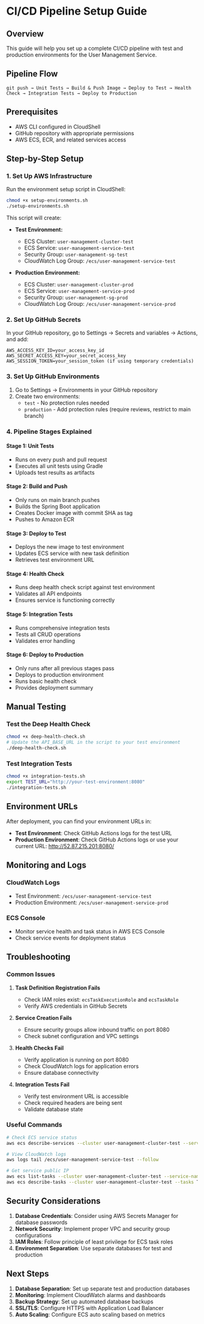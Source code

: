 # CI/CD Pipeline Setup Guide

## Overview
This guide will help you set up a complete CI/CD pipeline with test and production environments for the User Management Service.

## Pipeline Flow
```
git push → Unit Tests → Build & Push Image → Deploy to Test → Health Check → Integration Tests → Deploy to Production
```

## Prerequisites
- AWS CLI configured in CloudShell
- GitHub repository with appropriate permissions
- AWS ECS, ECR, and related services access

## Step-by-Step Setup

### 1. Set Up AWS Infrastructure

Run the environment setup script in CloudShell:

```bash
chmod +x setup-environments.sh
./setup-environments.sh
```

This script will create:
- **Test Environment:**
  - ECS Cluster: `user-management-cluster-test`
  - ECS Service: `user-management-service-test`
  - Security Group: `user-management-sg-test`
  - CloudWatch Log Group: `/ecs/user-management-service-test`

- **Production Environment:**
  - ECS Cluster: `user-management-cluster-prod`
  - ECS Service: `user-management-service-prod`
  - Security Group: `user-management-sg-prod`
  - CloudWatch Log Group: `/ecs/user-management-service-prod`

### 2. Set Up GitHub Secrets

In your GitHub repository, go to Settings → Secrets and variables → Actions, and add:

```
AWS_ACCESS_KEY_ID=your_access_key_id
AWS_SECRET_ACCESS_KEY=your_secret_access_key
AWS_SESSION_TOKEN=your_session_token (if using temporary credentials)
```

### 3. Set Up GitHub Environments

1. Go to Settings → Environments in your GitHub repository
2. Create two environments:
   - `test` - No protection rules needed
   - `production` - Add protection rules (require reviews, restrict to main branch)

### 4. Pipeline Stages Explained

#### Stage 1: Unit Tests
- Runs on every push and pull request
- Executes all unit tests using Gradle
- Uploads test results as artifacts

#### Stage 2: Build and Push
- Only runs on main branch pushes
- Builds the Spring Boot application
- Creates Docker image with commit SHA as tag
- Pushes to Amazon ECR

#### Stage 3: Deploy to Test
- Deploys the new image to test environment
- Updates ECS service with new task definition
- Retrieves test environment URL

#### Stage 4: Health Check
- Runs deep health check script against test environment
- Validates all API endpoints
- Ensures service is functioning correctly

#### Stage 5: Integration Tests
- Runs comprehensive integration tests
- Tests all CRUD operations
- Validates error handling

#### Stage 6: Deploy to Production
- Only runs after all previous stages pass
- Deploys to production environment
- Runs basic health check
- Provides deployment summary

## Manual Testing

### Test the Deep Health Check
```bash
chmod +x deep-health-check.sh
# Update the API_BASE_URL in the script to your test environment
./deep-health-check.sh
```

### Test Integration Tests
```bash
chmod +x integration-tests.sh
export TEST_URL="http://your-test-environment:8080"
./integration-tests.sh
```

## Environment URLs

After deployment, you can find your environment URLs in:
- **Test Environment**: Check GitHub Actions logs for the test URL
- **Production Environment**: Check GitHub Actions logs or use your current URL: http://52.87.215.201:8080/

## Monitoring and Logs

### CloudWatch Logs
- Test Environment: `/ecs/user-management-service-test`
- Production Environment: `/ecs/user-management-service-prod`

### ECS Console
- Monitor service health and task status in AWS ECS Console
- Check service events for deployment status

## Troubleshooting

### Common Issues

1. **Task Definition Registration Fails**
   - Check IAM roles exist: `ecsTaskExecutionRole` and `ecsTaskRole`
   - Verify AWS credentials in GitHub Secrets

2. **Service Creation Fails**
   - Ensure security groups allow inbound traffic on port 8080
   - Check subnet configuration and VPC settings

3. **Health Checks Fail**
   - Verify application is running on port 8080
   - Check CloudWatch logs for application errors
   - Ensure database connectivity

4. **Integration Tests Fail**
   - Verify test environment URL is accessible
   - Check required headers are being sent
   - Validate database state

### Useful Commands

```bash
# Check ECS service status
aws ecs describe-services --cluster user-management-cluster-test --services user-management-service-test

# View CloudWatch logs
aws logs tail /ecs/user-management-service-test --follow

# Get service public IP
aws ecs list-tasks --cluster user-management-cluster-test --service-name user-management-service-test
aws ecs describe-tasks --cluster user-management-cluster-test --tasks TASK_ARN
```

## Security Considerations

1. **Database Credentials**: Consider using AWS Secrets Manager for database passwords
2. **Network Security**: Implement proper VPC and security group configurations
3. **IAM Roles**: Follow principle of least privilege for ECS task roles
4. **Environment Separation**: Use separate databases for test and production

## Next Steps

1. **Database Separation**: Set up separate test and production databases
2. **Monitoring**: Implement CloudWatch alarms and dashboards
3. **Backup Strategy**: Set up automated database backups
4. **SSL/TLS**: Configure HTTPS with Application Load Balancer
5. **Auto Scaling**: Configure ECS auto scaling based on metrics

